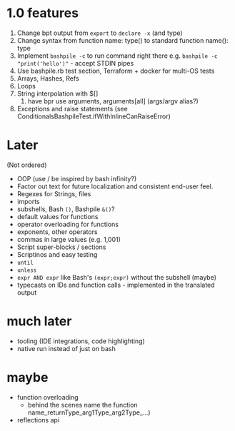 # 1.0 features
1. Change bpt output from `export` to `declare -x` (and type)
2. Change syntax from function name: type() to standard function name(): type
3. Implement `bashpile -c` to run command right there e.g. `bashpile -c "print('hello')"` - accept STDIN pipes
4. Use bashpile.rb test section, Terraform + docker for multi-OS tests
5. Arrays, Hashes, Refs
6. Loops
7. String interpolation with $[]
   1. have bpr use arguments, arguments[all] (args/argv alias?)
8. Exceptions and raise statements (see ConditionalsBashpileTest.ifWithInlineCanRaiseError)

# Later
(Not ordered)
* OOP (use / be inspired by bash infinity?)
* Factor out text for future localization and consistent end-user feel.
* Regexes for Strings, files
* imports
* subshells, Bash `()`, Bashpile `&()`?
* default values for functions
* operator overloading for functions
* exponents, other operators
* commas in large values (e.g. 1,001)
* Script super-blocks / sections
* Scriptinos and easy testing
* `until`
* `unless`
* `expr AND expr` like Bash's `(expr;expr)` without the subshell (maybe)
* typecasts on IDs and function calls - implemented in the translated output

# much later
* tooling (IDE integrations, code highlighting)
* native run instead of just on bash

# maybe
* function overloading 
   * behind the scenes name the function name_returnType_arg1Type_arg2Type_...)
* reflections api